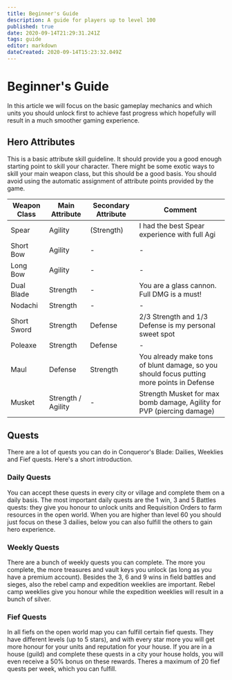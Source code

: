 ```yaml
---
title: Beginner's Guide
description: A guide for players up to level 100
published: true
date: 2020-09-14T21:29:31.241Z
tags: guide
editor: markdown
dateCreated: 2020-09-14T15:23:32.049Z
---
```


# Beginner's Guide

In this article we will focus on the basic gameplay mechanics and which units you should unlock first to achieve fast progress which hopefully will result in a much smoother gaming experience.

## Hero Attributes

This is a basic attribute skill guideline. It should provide you a good enough starting point to skill your character. There might be some exotic ways to skill your main weapon class, but this should be a good basis. You should avoid using the automatic assignment of attribute points provided by the game.

| Weapon Class | Main Attribute     | Secondary Attribute | Comment                                                                                   |
|--------------|------------------- |-------------------- |-------------------------------------------------------------------------------------------|
| Spear        | Agility            | (Strength)          | I had the best Spear experience with full Agi                                             |
| Short Bow    | Agility            | -                   | -                                                                                         |
| Long Bow     | Agility            | -                   | -                                                                                         |
| Dual Blade   | Strength           | -                   | You are a glass cannon. Full DMG is a must!                                               |
| Nodachi      | Strength           | -                   | -                                                                                         |
| Short Sword  | Strength           | Defense             | 2/3 Strength and 1/3 Defense is my personal sweet spot                                    |
| Poleaxe      | Strength           | Defense             | -                                                                                         |
| Maul         | Defense            | Strength            | You already make tons of blunt damage, so you should focus putting more points in Defense |
| Musket       | Strength / Agility | -                   | Strength Musket for max bomb damage, Agility for PVP (piercing damage)                    |

## Quests

There are a lot of quests you can do in Conqueror's Blade: Dailies, Weeklies and Fief quests. Here's a short introduction.

### Daily Quests

You can accept these quests in every city or village and complete them on a daily basis. The most important daily quests are the 1 win, 3 and 5 Battles quests: they give you honour to unlock units and Requisition Orders to farm resources in the open world. When you are higher than level 60 you should just focus on these 3 dailies, below you can also fulfill the others to gain hero experience.

### Weekly Quests

There are a bunch of weekly quests you can complete. The more you complete, the more treasures and vault keys you unlock (as long as you have a premium account). Besides the 3, 6 and 9 wins in field battles and sieges, also the rebel camp and expedition weeklies are important. Rebel camp weeklies give you honour while the expedition weeklies will result in a bunch of silver.

### Fief Quests

In all fiefs on the open world map you can fulfill certain fief quests. They have different levels (up to 5 stars), and with every star more you will get more honour for your units and reputation for your house. If you are in a house (guild) and complete these quests in a city your house holds, you will even receive a 50% bonus on these rewards. Theres a maximum of 20 fief quests per week, which you can fulfill.